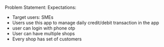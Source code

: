 Problem Statement:
Expectations: 
- Target users: SMEs
- Users use this app to manage daily credit/debit transaction in the app
- user can login with phone otp
- User can have multiple shops
- Every shop has set of customers